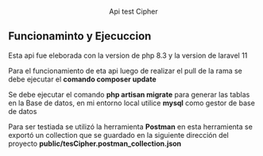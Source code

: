 <p align="center">Api test Cipher</p>



## Funcionaminto y Ejecuccion 

Esta api fue eleborada con la version de php 8.3 y la version de laravel  11

Para el funcionamiento de eta api luego de realizar el pull de la rama se debe ejecutar el **comando composer update**


Se debe ejecutar el comando **php artisan migrate** para generar las tablas en la Base de datos, en mi entorno local utilice **mysql** como gestor de base de datos


Para ser testiada se utilizó la herramienta **Postman** en esta herramienta se exportó un collection que se guardado en la siguiente dirección del proyecto  **public/tesCipher.postman_collection.json**
